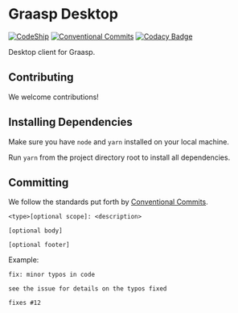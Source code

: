 # Graasp Desktop

[![CodeShip](https://app.codeship.com/projects/e0ef44e0-cff2-0136-9889-2aa8b2e23b88/status?branch=master)](https://app.codeship.com/projects/315997)
[![Conventional Commits](https://img.shields.io/badge/Conventional%20Commits-1.0.0-yellow.svg)](https://conventionalcommits.org)
[![Codacy Badge](https://api.codacy.com/project/badge/Grade/b46362710a304906bb6ce858408e59a2)](https://www.codacy.com/app/graasp/graasp-desktop)

Desktop client for Graasp.

## Contributing

We welcome contributions!

## Installing Dependencies

Make sure you have `node` and `yarn` installed on your local machine.

Run `yarn` from the project directory root to install all dependencies.

## Committing

We follow the standards put forth by [Conventional Commits](https://www.conventionalcommits.org/en/v1.0.0-beta.2/).

```
<type>[optional scope]: <description>

[optional body]

[optional footer]
```

Example:

```
fix: minor typos in code

see the issue for details on the typos fixed

fixes #12
```
